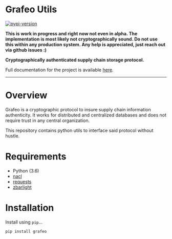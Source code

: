 # Grafeo Utils

[![pypi-version]][pypi]

**This is work in progress and right now not even in alpha. The implementation is most likely not cryptographically sound. Do not use this within any production system. Any help is appreciated, just reach out via github issues :)**


**Cryptographically authenticated supply chain storage protocol.**

Full documentation for the project is available [here](https://lkskstlr.github.io/grafeo-utils/).

---

# Overview
Grafeo is a cryptographic protocol to insure supply chain information authenticity. It works for distributed and centralized databases and does not require trust in any central organization.

This repository contains python utils to interface said protocol without hustle.

# Requirements

* Python (3.6)
* [nacl](https://github.com/pyca/pynacl) 
* [requests](https://github.com/requests/requests)
* [zbarlight](https://github.com/Polyconseil/zbarlight)

# Installation

Install using `pip`...
```bash
pip install grafeo
```

[pypi-version]: https://img.shields.io/pypi/v/grafeo.svg
[pypi]: https://pypi.python.org/pypi/grafeo
